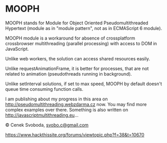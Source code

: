 MOOPH
=====

MOOPH stands for Module for Object Oriented Pseudomultithreaded Hypertext (module as in "module pattern", not as in ECMAScript 6 module). 

MOOPH module is a workaround for absence of crossplatform crossbrowser multithreading (parallel processing) 
with access to DOM in JavaScript. 

Unlike web workers, the solution can access shared resources easily. 

Unlike requestAnimationFrame, it is better for processes, that are not related to animation (pseudothreads running in background). 

Unlike setInterval solutions, if set to max speed, MOOPH by default doesn't queue time consuming function calls.


I am publishing about my progress in this area on http://pseudomultithreading.webzdarma.cz now. You may find more complex examples over there. Something is also written on http://javascriptmultithreading.eu...

&copy; Cenek Svoboda, svobo.c@gmail.com


https://www.hackthissite.org/forums/viewtopic.php?f=38&t=10670
